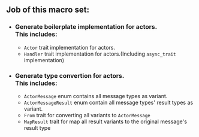## Job of this macro set:
- ### Generate boilerplate implementation for actors.<br> This includes:
  - `Actor` trait implementation for actors.
  - `Handler` trait implementation for actors.(Including `async_trait` implementation)

- ### Generate type convertion for actors.<br> This includes:
  - `ActorMessage` enum contains all message types as variant.
  - `ActorMessageResult` enum contain all message types' result types as variant.
  - `From` trait for converting all variants to `ActorMessage`
  - `MapResult` trait for map all result variants to the original message's result type